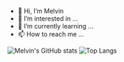 - 👋 Hi, I’m Melvin
- 👀 I’m interested in ...
- 🌱 I’m currently learning ...
- 📫 How to reach me ...





![Melvin's GitHub stats](https://github-readme-stats.vercel.app/api?username=Melvin-DeJong&show_icons=true&hide=contribs,prs&theme=vision-friendly-dark)
![Top Langs](https://github-readme-stats.vercel.app/api/top-langs/?username=Melvin-DeJong&theme=vision-friendly-dark)

<!---
Melvin-DeJong/Melvin-DeJong is a ✨ special ✨ repository because its `README.md` (this file) appears on your GitHub profile.
You can click the Preview link to take a look at your changes.
--->
